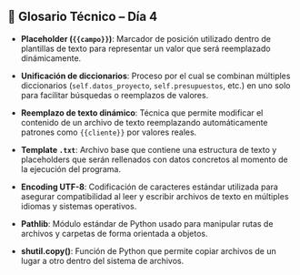 ## 📘 Glosario Técnico – Día 4

- **Placeholder (`{{campo}}`)**: Marcador de posición utilizado dentro de plantillas de texto para representar un valor que será reemplazado dinámicamente.

- **Unificación de diccionarios**: Proceso por el cual se combinan múltiples diccionarios (`self.datos_proyecto`, `self.presupuestos`, etc.) en uno solo para facilitar búsquedas o reemplazos de valores.

- **Reemplazo de texto dinámico**: Técnica que permite modificar el contenido de un archivo de texto reemplazando automáticamente patrones como `{{cliente}}` por valores reales.

- **Template `.txt`**: Archivo base que contiene una estructura de texto y placeholders que serán rellenados con datos concretos al momento de la ejecución del programa.

- **Encoding UTF-8**: Codificación de caracteres estándar utilizada para asegurar compatibilidad al leer y escribir archivos de texto en múltiples idiomas y sistemas operativos.

- **Pathlib**: Módulo estándar de Python usado para manipular rutas de archivos y carpetas de forma orientada a objetos.

- **shutil.copy()**: Función de Python que permite copiar archivos de un lugar a otro dentro del sistema de archivos.